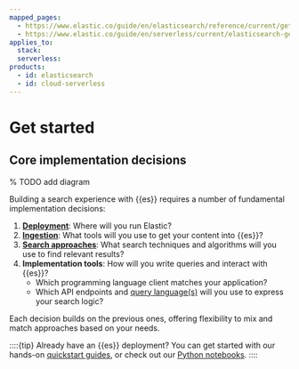 ```yaml
---
mapped_pages:
  - https://www.elastic.co/guide/en/elasticsearch/reference/current/getting-started.html
  - https://www.elastic.co/guide/en/serverless/current/elasticsearch-get-started.html
applies_to:
  stack:
  serverless:
products:
  - id: elasticsearch
  - id: cloud-serverless
---
```


# Get started

## Core implementation decisions

% TODO add diagram

Building a search experience with {{es}} requires a number of fundamental implementation decisions:

1. [**Deployment**](/deploy-manage/index.md): Where will you run Elastic?
1. [**Ingestion**](ingest-for-search.md): What tools will you use to get your content into {{es}}?
1. [**Search approaches**](search-approaches.md): What search techniques and algorithms will you use to find relevant results?
1. **Implementation tools**: How will you write queries and interact with {{es}}?
   - Which programming language client matches your application?
   - Which API endpoints and [query language(s)](querying-for-search.md) will you use to express your search logic?

Each decision builds on the previous ones, offering flexibility to mix and match approaches based on your needs.

::::{tip}
Already have an {{es}} deployment? You can get started with our hands-on [quickstart guides](/solutions/search/get-started/quickstarts.md), or check out our [Python notebooks](https://github.com/elastic/elasticsearch-labs/tree/main/notebooks#readme).
::::
